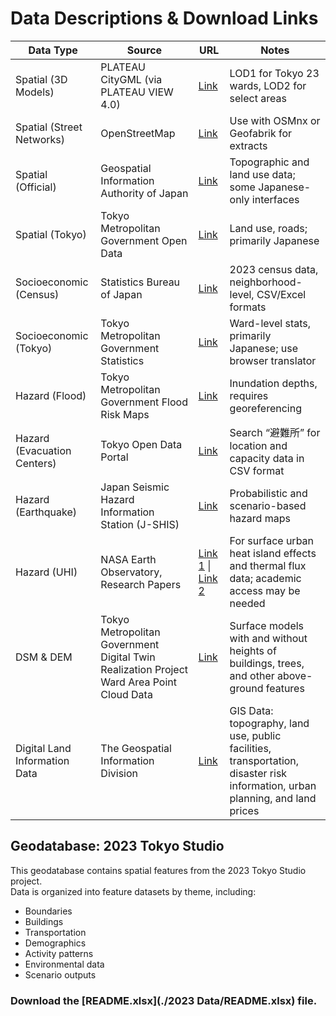# Data Descriptions & Download Links

| **Data Type**                  | **Source**                                                                                     | **URL**                                                                                                     | **Notes**                                                                                   |
|-------------------------------|-----------------------------------------------------------------------------------------------|-------------------------------------------------------------------------------------------------------------|---------------------------------------------------------------------------------------------|
| Spatial (3D Models)           | PLATEAU CityGML (via PLATEAU VIEW 4.0)                                                        | [Link](https://www.geospatial.jp/ckan/dataset/plateau-tokyo23ku)                                            | LOD1 for Tokyo 23 wards, LOD2 for select areas                                              |
| Spatial (Street Networks)     | OpenStreetMap                                                                                 | [Link](https://www.openstreetmap.org/relation/1617033#map=17/35.681204/139.774514)                          | Use with OSMnx or Geofabrik for extracts                                                    |
| Spatial (Official)            | Geospatial Information Authority of Japan                                                     | [Link](https://www.gsi.go.jp/ENGLISH/index.html)                                                            | Topographic and land use data; some Japanese-only interfaces                                |
| Spatial (Tokyo)               | Tokyo Metropolitan Government Open Data                                                       | [Link](https://portal.data.metro.tokyo.lg.jp/)                                                              | Land use, roads; primarily Japanese                                                         |
| Socioeconomic (Census)        | Statistics Bureau of Japan                                                                    | [Link](https://www.e-stat.go.jp/en)                                                                         | 2023 census data, neighborhood-level, CSV/Excel formats                                     |
| Socioeconomic (Tokyo)         | Tokyo Metropolitan Government Statistics                                                      | [Link](https://honyaku.j-server.com/LUCTOUKEAI/ns/tl.cgi/https://www.toukei.metro.tokyo.lg.jp/index.htm)    | Ward-level stats, primarily Japanese; use browser translator                                |
| Hazard (Flood)                | Tokyo Metropolitan Government Flood Risk Maps                                                 | [Link](https://www.bichiku.metro.tokyo.lg.jp/en/map/detail/)                                                | Inundation depths, requires georeferencing                                                  |
| Hazard (Evacuation Centers)   | Tokyo Open Data Portal                                                                        | [Link](https://catalog.data.metro.tokyo.lg.jp/dataset?q=%E9%81%BF%E9%9B%A3%E6%89%80&organization=t131024)   | Search “避難所” for location and capacity data in CSV format                                |
| Hazard (Earthquake)           | Japan Seismic Hazard Information Station (J-SHIS)                                             | [Link](https://www.j-shis.bosai.go.jp/en/shm)                                                               | Probabilistic and scenario-based hazard maps                                                |
| Hazard (UHI)                  | NASA Earth Observatory, Research Papers                                                       | [Link 1](https://earthobservatory.nasa.gov/images/148616/heating-up-in-tokyo)  \| [Link 2](https://www.sciencedirect.com/search) | For surface urban heat island effects and thermal flux data; academic access may be needed |
| DSM & DEM                     | Tokyo Metropolitan Government Digital Twin Realization Project Ward Area Point Cloud Data     | [Link](https://www.geospatial.jp/ckan/dataset/tokyopc-23ku-2024/resource/7807d6d1-29f3-4b36-b0c8-f7aa0ea2cff3) | Surface models with and without heights of buildings, trees, and other above-ground features |
| Digital Land Information Data | The Geospatial Information Division                                                           | [Link](https://nlftp.mlit.go.jp/ksj/index.html)                                                              | GIS Data: topography, land use, public facilities, transportation, disaster risk information, urban planning, and land prices |



## Geodatabase: 2023 Tokyo Studio

This geodatabase contains spatial features from the 2023 Tokyo Studio project.  
Data is organized into feature datasets by theme, including:

- Boundaries  
- Buildings  
- Transportation  
- Demographics  
- Activity patterns  
- Environmental data  
- Scenario outputs


### Download the [README.xlsx](./2023 Data/README.xlsx) file.

